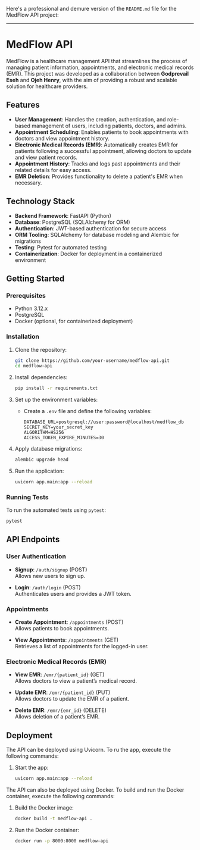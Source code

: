 Here's a professional and demure version of the `README.md` file for the MedFlow API project:

---

# MedFlow API

MedFlow is a healthcare management API that streamlines the process of managing patient information, appointments, and electronic medical records (EMR). This project was developed as a collaboration between **Godprevail Eseh** and **Ojeh Henry**, with the aim of providing a robust and scalable solution for healthcare providers.

## Features

- **User Management**: Handles the creation, authentication, and role-based management of users, including patients, doctors, and admins.
- **Appointment Scheduling**: Enables patients to book appointments with doctors and view appointment history.
- **Electronic Medical Records (EMR)**: Automatically creates EMR for patients following a successful appointment, allowing doctors to update and view patient records.
- **Appointment History**: Tracks and logs past appointments and their related details for easy access.
- **EMR Deletion**: Provides functionality to delete a patient's EMR when necessary.

## Technology Stack

- **Backend Framework**: FastAPI (Python)
- **Database**: PostgreSQL (SQLAlchemy for ORM)
- **Authentication**: JWT-based authentication for secure access
- **ORM Tooling**: SQLAlchemy for database modeling and Alembic for migrations
- **Testing**: Pytest for automated testing
- **Containerization**: Docker for deployment in a containerized environment

## Getting Started

### Prerequisites

- Python 3.12.x
- PostgreSQL
- Docker (optional, for containerized deployment)

### Installation

1. Clone the repository:
   ```bash
   git clone https://github.com/your-username/medflow-api.git
   cd medflow-api
   ```

2. Install dependencies:
   ```bash
   pip install -r requirements.txt
   ```

3. Set up the environment variables:
   - Create a `.env` file and define the following variables:
     ```plaintext
     DATABASE_URL=postgresql://user:password@localhost/medflow_db
     SECRET_KEY=your_secret_key
     ALGORITHM=HS256
     ACCESS_TOKEN_EXPIRE_MINUTES=30
     ```

4. Apply database migrations:
   ```bash
   alembic upgrade head
   ```

5. Run the application:
   ```bash
   uvicorn app.main:app --reload
   ```

### Running Tests

To run the automated tests using `pytest`:
```bash
pytest
```

## API Endpoints

### User Authentication

- **Signup**: `/auth/signup` (POST)  
  Allows new users to sign up.

- **Login**: `/auth/login` (POST)  
  Authenticates users and provides a JWT token.

### Appointments

- **Create Appointment**: `/appointments` (POST)  
  Allows patients to book appointments.

- **View Appointments**: `/appointments` (GET)  
  Retrieves a list of appointments for the logged-in user.

### Electronic Medical Records (EMR)

- **View EMR**: `/emr/{patient_id}` (GET)  
  Allows doctors to view a patient’s medical record.

- **Update EMR**: `/emr/{patient_id}` (PUT)  
  Allows doctors to update the EMR of a patient.

- **Delete EMR**: `/emr/{emr_id}` (DELETE)  
  Allows deletion of a patient’s EMR.

## Deployment

The API can be deployed using Uvicorn. To ru the app, execute the following commands:

1. Start the app:
   ```bash
   uvicorn app.main:app --reload
   ```
The API can also be deployed using Docker. To build and run the Docker container, execute the following commands:

1. Build the Docker image:
   ```bash
   docker build -t medflow-api .
   ```

2. Run the Docker container:
   ```bash
   docker run -p 8000:8000 medflow-api
   ```